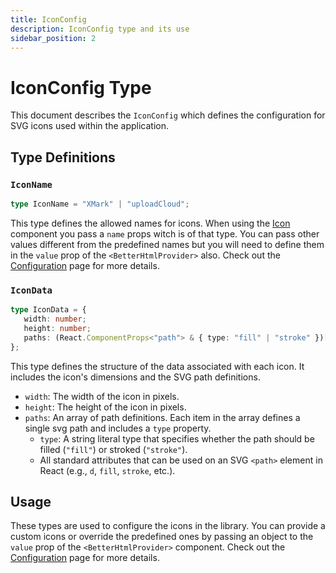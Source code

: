 ```yaml
---
title: IconConfig
description: IconConfig type and its use
sidebar_position: 2
---
```


# IconConfig Type

This document describes the `IconConfig` which defines the configuration for SVG icons used within the application.

## Type Definitions

### `IconName`

```typescript
type IconName = "XMark" | "uploadCloud";
```

This type defines the allowed names for icons. When using the [Icon](../components/icon) component you pass a `name` props witch is of that type. You can pass other values different from the predefined names but you will need to define them in the `value` prop of the `<BetterHtmlProvider>` also. Check out the [Configuration](../getting-started/configuration#icons-configuration) page for more details.

### `IconData`

```typescript
type IconData = {
   width: number;
   height: number;
   paths: (React.ComponentProps<"path"> & { type: "fill" | "stroke" })[];
};
```

This type defines the structure of the data associated with each icon. It includes the icon's dimensions and the SVG path definitions.

-  `width`: The width of the icon in pixels.
-  `height`: The height of the icon in pixels.
-  `paths`: An array of path definitions. Each item in the array defines a single svg path and includes a `type` property.
   -  `type`: A string literal type that specifies whether the path should be filled (`"fill"`) or stroked (`"stroke"`).
   -  All standard attributes that can be used on an SVG `<path>` element in React (e.g., `d`, `fill`, `stroke`, etc.).

## Usage

These types are used to configure the icons in the library. You can provide a custom icons or override the predefined ones by passing an object to the `value` prop of the `<BetterHtmlProvider>` component. Check out the [Configuration](../getting-started/configuration#icons-configuration) page for more details.
